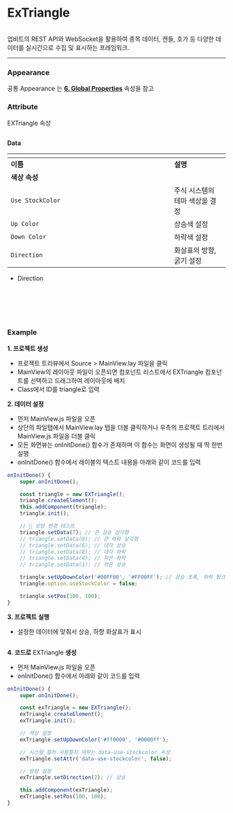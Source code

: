 # ExTriangle

<figure><img src="../../.gitbook/assets/스크린샷 2025-06-27 164338.png" alt=""><figcaption></figcaption></figure>



업비트의 REST API와 WebSocket을 활용하여 종목 데이터, 캔들, 호가 등 다양한 데이터를 실시간으로 수집 및 표시하는 프레임워크.

***

### Appearance

공통 Appearance 는 [**6. Global Properties**](<../../Guide for SpiderGen/06  SpiderGen Editor/04  Properties Pane/02 Appearence.md>) 속성을 참고

### Attribute

EXTriangle 속성

<figure><img src="../../.gitbook/assets/스크린샷 2025-06-30 085048.png" alt=""><figcaption></figcaption></figure>

**Data**

<table data-header-hidden><thead><tr><th width="361"></th><th></th></tr></thead><tbody><tr><td><strong>이름</strong></td><td><strong>설명</strong></td></tr><tr><td><strong>색상 속성</strong></td><td></td></tr><tr><td><code>Use StockColor</code></td><td>주식 시스템의 테마 색상을 결정</td></tr><tr><td><code>Up Color</code></td><td>상승색 설정</td></tr><tr><td><code>Down Color</code></td><td>하락색 설정</td></tr><tr><td><code>Direction</code></td><td> 화살표의 방향, 굵기 설정</td></tr></tbody></table>



* Direction

<div><figure><img src="../../.gitbook/assets/스크린샷 2025-07-02 084535.png" alt=""><figcaption></figcaption></figure> <figure><img src="../../.gitbook/assets/스크린샷 2025-07-02 084611.png" alt=""><figcaption></figcaption></figure></div>

<div><figure><img src="../../.gitbook/assets/스크린샷 2025-07-02 084618 (1).png" alt=""><figcaption></figcaption></figure> <figure><img src="../../.gitbook/assets/스크린샷 2025-07-02 084625.png" alt=""><figcaption></figcaption></figure></div>

<div><figure><img src="../../.gitbook/assets/스크린샷 2025-07-02 084633.png" alt=""><figcaption></figcaption></figure> <figure><img src="../../.gitbook/assets/스크린샷 2025-07-02 084642.png" alt=""><figcaption></figcaption></figure></div>

### Example

**1. 프로젝트 생성**

* 프로젝트 트리뷰에서 Source > MainView.lay 파일을 클릭
* MainView의 레이아웃 파일이 오픈되면 컴포넌트 리스트에서 EXTriangle 컴포넌트를 선택하고 드래그하여 레이아웃에 배치
* Class에서 ID를 triangle로 입력

**2. 데이터 설정**

* 먼저 MainView.js 파일을 오픈
* 상단의 파일탭에서 MainView.lay 탭을 더블 클릭하거나 우측의 프로젝트 트리에서 MainView.js 파일을 더블 클릭
* 모든 화면뷰는 onInitDone() 함수가 존재하며 이 함수는 화면이 생성될 때 딱 한번 실행
* onInitDone() 함수에서 레이블의 텍스트 내용을 아래와 같이 코드를 입력

```javascript
onInitDone() {
    super.onInitDone();

    const triangle = new EXTriangle();
    triangle.createElement();
    this.addComponent(triangle);
    triangle.init();

    // 🔺 모양 변경 테스트
    triangle.setData(7); // 큰 상승 삼각형
    // triangle.setData(9); // 큰 하락 삼각형
    // triangle.setData(6); // 대각 상승
    // triangle.setData(8); // 대각 하락
    // triangle.setData(4); // 작은 하락
    // triangle.setData(1); // 작은 상승

    triangle.setUpDownColor('#00FF00', '#FF00FF'); // 상승 초록, 하락 핑크
    triangle.option.useStockColor = false;

    triangle.setPos(100, 100);
}
```

**3. 프로젝트 실행**

* 설정한 데이터에 맞춰서 상승, 하향 화살표가 표시

<figure><img src="../../.gitbook/assets/스크린샷 2025-06-30 104023.png" alt=""><figcaption></figcaption></figure>

**4. 코드로** EXTriangle **생성**

* 먼저 MainView.js 파일을 오픈
* onInitDone() 함수에서 아래와 같이 코드를 입력

```javascript
onInitDone() {
    super.onInitDone();

    const exTriangle = new EXTriangle();
    exTriangle.createElement();
    exTriangle.init();

    // 색상 설정
    exTriangle.setUpDownColor('#ff0000', '#0000ff');

    // 시스템 컬러 사용할지 여부는 data-use-stockcolor 속성
    exTriangle.setAttr('data-use-stockcolor', false);

    // 방향 설정
    exTriangle.setDirection(2); // 상승

    this.addComponent(exTriangle);
    exTriangle.setPos(100, 100);
}

```

<figure><img src="../../.gitbook/assets/스크린샷 2025-06-30 103519.png" alt=""><figcaption></figcaption></figure>
